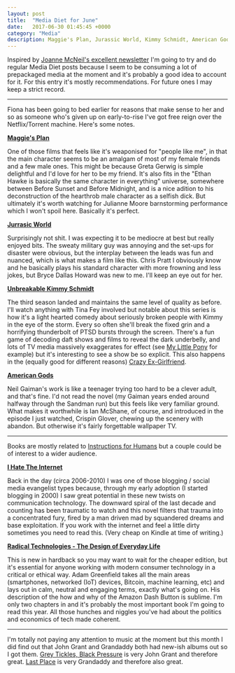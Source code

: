 ```yaml
---
layout: post
title:  "Media Diet for June"
date:   2017-06-30 01:45:45 +0000
category: "Media"
description: Maggie's Plan, Jurassic World, Kimmy Schmidt, American Gods, I Hate The Internet, Radical Technologies and some music.
---
```


Inspired by [Joanne McNeil's excellent newsletter](http://tinyletter.com/jomc/archive) I'm going to try and do regular Media Diet posts because I seem to be consuming a lot of prepackaged media at the moment and it's probably a good idea to account for it. For this entry it's mostly recommendations. For future ones I may keep a strict record. 

*****

Fiona has been going to bed earlier for reasons that make sense to her and so as someone who's given up on early-to-rise I've got free reign over the Netflix/Torrent machine. Here's some notes. 

**[Maggie's Plan](https://en.wikipedia.org/wiki/Maggie%27s_Plan)**

One of those films that feels like it's weaponised for "people like me", in that the main character seems to be an amalgam of most of my female friends and a few male ones. This might be because Greta Gerwig is simple delightful and I'd love for her to be my friend. It's also fits in the "Ethan Hawke is basically the same character in everything" universe, somewhere between Before Sunset and Before Midnight, and is a nice adition to his deconstruction of the hearthrob male character as a selfish dick. But ultimately it's worth watching for Julianne Moore barnstorming performance which I won't spoil here. Basically it's perfect. 

**[Jurrasic World](https://en.wikipedia.org/wiki/Jurassic_World)**

Surprisingly not shit. I was expecting it to be mediocre at best but really enjoyed bits. The sweaty military guy was annoying and the set-ups for disaster were obvious, but the interplay between the leads was fun and nuanced, which is what makes a film like this. Chris Pratt I obviously know and he basically plays his standard character with more frowning and less jokes, but Bryce Dallas Howard was new to me. I'll keep an eye out for her. 

**[Unbreakable Kimmy Schmidt](https://en.wikipedia.org/wiki/Unbreakable_Kimmy_Schmidt)**

The third season landed and maintains the same level of quality as before. I'll watch anything with Tina Fey involved but notable about this series is how it's a light hearted comedy about seriously broken people with Kimmy in the eye of the storm. Every so often she'll break the fixed grin and a horrifying thunderbolt of PTSD bursts through the screen. There's a fun game of decoding daft shows and films to reveal the dark underbelly, and lots of TV media massively exaggerates for effect (see [My Little Pony](https://www.reddit.com/r/mylittlepony/comments/h12nm/pony_personality_disorders/) for example) but it's interesting to see a show be so explicit. This also happens in the (equally good for different reasons) [Crazy Ex-Girlfriend](https://en.wikipedia.org/wiki/Crazy_Ex-Girlfriend_(TV_series)). 

**[American Gods](https://en.wikipedia.org/wiki/American_Gods)**

Neil Gaiman's work is like a teenager trying too hard to be a clever adult, and that's fine. I'd not read the novel (my Gaiman years ended around halfway through the Sandman run) but this feels like very familiar ground. What makes it worthwhile is Ian McShane, of course, and introduced in the episode I just watched, Crispin Glover, chewing up the scenery with abandon. But otherwise it's fairly forgettable wallpaper TV. 

*****

Books are mostly related to [Instructions for Humans](http://art.peteashton.com/instructions-for-humans/) but a couple could be of interest to a wider audience. 

**[I Hate The Internet](http://amzn.to/2sXcvSH)**

Back in the day (circa 2006-2010) I was one of those blogging / social media evangelist types because, through my early adoption (I started blogging in 2000) I saw great potential in these new twists on communication technology. The downward spiral of the last decade and counting has been traumatic to watch and this novel filters that trauma into a concentrated fury, fired by a man driven mad by squandered dreams and base exploitation. If you work with the internet and feel a little dirty sometimes you need to read this. (Very cheap on Kindle at time of writing.) 

**[Radical Technologies - The Design of Everyday Life](http://amzn.to/2upiM7r)**

This is new in hardback so you may want to wait for the cheaper edition, but it's essential for anyone working with modern consumer technology in a critical or ethical way. Adam Greenfield takes all the main areas (smartphones, networked (IoT) devices, Bitcoin, machine learning, etc) and lays out in calm, neutral and engaging terms, exactly what's going on. His description of the how and why of the Amazon Dash Button is sublime. I'm only two chapters in and it's probably the most important book I'm going to read this year. All those hunches and niggles you've had about the politics and economics of tech made coherent. 

*****

I'm totally not paying any attention to music at the moment but this month I did find out that John Grant and Grandaddy both had new-ish albums out so I got them. [Grey Tickles, Black Pressure](https://en.wikipedia.org/wiki/Grey_Tickles,_Black_Pressure) is very John Grant and therefore great. [Last Place](https://en.wikipedia.org/wiki/Last_Place_(album)) is very Grandaddy and therefore also great. 